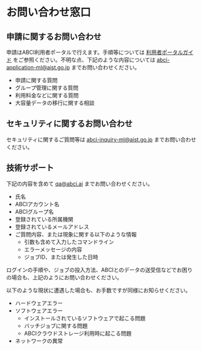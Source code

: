 # お問い合わせ窓口


## 申請に関するお問い合わせ

申請はABCI利用者ポータルで行えます。手順等については [利用者ポータルガイド](https://docs.abci.ai/portal/ja/01/) をご参照ください。不明な点、下記のような内容については <abci-application-ml@aist.go.jp> までお問い合わせください。

* 申請に関する質問
* グループ管理に関する質問
* 利用料金などに関する質問
* 大容量データの移行に関する相談


## セキュリティに関するお問い合わせ

セキュリティに関するご質問等は <abci-inquiry-ml@aist.go.jp> までお問い合わせください。


## 技術サポート

下記の内容を含めて <qa@abci.ai> までお問い合わせください。

* 氏名
* ABCIアカウント名
* ABCIグループ名
* 登録されている所属機関
* 登録されているメールアドレス
* ご質問内容、または現象に関する以下のような情報
    * 引数も含めて入力したコマンドライン
    * エラーメッセージの内容
    * ジョブID、または発生した日時

ログインの手順や、ジョブの投入方法、ABCIとのデータの送受信などでお困りの場合も、上記のようにお問い合わせください。

以下のような現状に遭遇した場合も、お手数ですが同様にお知らせください。

* ハードウェアエラー
* ソフトウェアエラー
    * インストールされているソフトウェアで起こる問題
    * バッチジョブに関する問題
    * ABCIクラウドストレージ利用時に起こる問題
* ネットワークの異常

